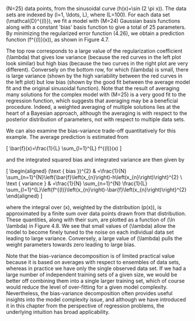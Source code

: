 \(N=25\) data points, from the sinusoidal curve \(h(x)=\sin (2 \pi x)\). The data sets are indexed by \(l=1, \ldots, L\), where \(L=100\). For each data set \(\mathcal{D}^{(l)}\), we fit a model with \(M=24\) Gaussian basis functions along with a constant 'bias' basis function to give a total of 25 parameters. By minimizing the regularized error function (4.26), we obtain a prediction function \(f^{(l)}(x)\), as shown in Figure 4.7.

The top row corresponds to a large value of the regularization coefficient \(\lambda\) that gives low variance (because the red curves in the left plot look similar) but high bias (because the two curves in the right plot are very different). Conversely on the bottom row, for which \(\lambda\) is small, there is large variance (shown by the high variability between the red curves in the left plot) but low bias (shown by the good fit between the average model fit and the original sinusoidal function). Note that the result of averaging many solutions for the complex model with \(M=25\) is a very good fit to the regression function, which suggests that averaging may be a beneficial procedure. Indeed, a weighted averaging of multiple solutions lies at the heart of a Bayesian approach, although the averaging is with respect to the posterior distribution of parameters, not with respect to multiple data sets.

We can also examine the bias-variance trade-off quantitatively for this example. The average prediction is estimated from

\[
\bar{f}(x)=\frac{1}{L} \sum_{l=1}^{L} f^{(l)}(x)
\]

and the integrated squared bias and integrated variance are then given by

\[
\begin{aligned}
(\text { bias })^{2} & =\frac{1}{N} \sum_{n=1}^{N}\left\{\bar{f}\left(x_{n}\right)-h\left(x_{n}\right)\right\}^{2} \\
\text { variance } & =\frac{1}{N} \sum_{n=1}^{N} \frac{1}{L} \sum_{l=1}^{L}\left\{f^{(l)}\left(x_{n}\right)-\bar{f}\left(x_{n}\right)\right\}^{2}
\end{aligned}
\]

where the integral over \(x\), weighted by the distribution \(p(x)\), is approximated by a finite sum over data points drawn from that distribution. These quantities, along with their sum, are plotted as a function of \(\ln \lambda\) in Figure 4.8. We see that small values of \(\lambda\) allow the model to become finely tuned to the noise on each individual data set leading to large variance. Conversely, a large value of \(\lambda\) pulls the weight parameters towards zero leading to large bias.

Note that the bias-variance decomposition is of limited practical value because it is based on averages with respect to ensembles of data sets, whereas in practice we have only the single observed data set. If we had a large number of independent training sets of a given size, we would be better off combining them into a single larger training set, which of course would reduce the level of over-fitting for a given model complexity. Nevertheless, the bias-variance decomposition often provides useful insights into the model complexity issue, and although we have introduced it in this chapter from the perspective of regression problems, the underlying intuition has broad applicability.